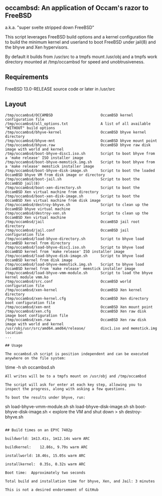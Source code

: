 ## occambsd: An application of Occam's razor to FreeBSD
a.k.a. "super svelte stripped down FreeBSD"

This script leverages FreeBSD build options and a kernel configuration file to build the minimum kernel and userland to boot FreeBSD under jail(8) and the bhyve and Xen hypervisors.

By default it builds from /usr/src to a tmpfs mount /usr/obj and a tmpfs work
directory mounted at /tmp/occambsd for speed and unobtrusiveness.

## Requirements

FreeBSD 13.0-RELEASE source code or later in /usr/src

## Layout

```
/tmp/occambsd/OCCAMBSD                      OccamBSD kernel configuration file
/tmp/occambsd/all_options.txt               A list of all available "WITHOUT" build options
/tmp/occambsd/bhyve-kernel                  OccamBSD bhyve kernel directory
/tmp/occambsd/bhyve-mnt                     OccamBSD bhyve mount point
/tmp/occambsd/bhyve.raw                     OccamBSD bhyve raw disk image with world and kernel
/tmp/occambsd/boot-bhyve-disc1.iso.sh       Script to boot bhyve from a 'make release' ISO installer image
/tmp/occambsd/boot-bhyve-memstick.img.sh    Script to boot bhyve from a 'make release' memstick installer image
/tmp/occambsd/boot-bhyve-disk-image.sh      Script to boot the loaded OccamBSD bhyve VM from disk image or directory
/tmp/occambsd/boot-jail.sh                  Script to boot the OccamBSD jail(8)
/tmp/occambsd/boot-xen-directory.sh         Script to boot the OccamBSD Xen virtual machine from directory
/tmp/occambsd/boot-xen-disk-image.sh        Script to boot the OccamBSD Xen virtual machine from disk image
/tmp/occambsd/destroy-bhyve.sh              Script to clean up the OccamBSD bhyve virtual machine
/tmp/occambsd/destroy-xen.sh                Script to clean up the OccamBSD Xen virtual machine
/tmp/occambsd/jail                          OccamBSD jail root directory
/tmp/occambsd/jail.conf                     OccamBSD jail configuration file
/tmp/occambsd/load-bhyve-directory.sh       Script to bhyve load OccamBSD kernel from directory
/tmp/occambsd/load-bhyve-disc1.iso.sh       Script to bhyve load OccamBSD kernel from 'make release' ISO installer image
/tmp/occambsd/load-bhyve-disk-image.sh      Script to bhyve load OccamBSD kernel from disk image
/tmp/occambsd/load-bhyve-memstick.img.sh    Script to bhyve load OccamBSD kernel from 'make release' memstick installer image
/tmp/occambsd/load-bhyve-vmm-module.sh      Script to load the bhyve kernel module vmm.ko
/tmp/occambsd/src.conf                      OccamBSD world configuration file
/tmp/occambsd/xen-kernel                    OccamBSD Xen kernel directory
/tmp/occambsd/xen-kernel.cfg                OccamBSD Xen directory boot configuration file
/tmp/occambsd/xen-mnt                       OccamBSD Xen mount point
/tmp/occambsd/xen.cfg                       OccamBSD Xen raw disk image boot configuration file
/tmp/occambsd/xen.raw                       OccamBSD Xen raw disk image with world and kernel
/usr/obj/usr/src/amd64.amd64/release/       disc1.iso and memstick.img location
...

## Usage

The occambsd.sh script is position independent and can be executed anywhere on the file system:
```
\time -h sh occambsd.sh
```
All writes will be to a tmpfs mount on /usr/obj and /tmp/occambsd

The script will ask for enter at each key step, allowing you to inspect the progress, along with asking a few questions.

To boot the results under bhyve, run:
```
sh load-bhyve-vmm-module.sh
sh load-bhyve-disk-image.sh
sh boot-bhyve-disk-image.sh
< explore the VM and shut down >
sh destroy-bhyve.sh
```

## Build times on an EPYC 7402p

buildworld:	1m13.41s, 1m12.14s warm ARC

buildkernel:	12.86s, 9.79s warm ARC

installworld: 18.46s, 15.05s warm ARC

installkernel:	0.35s, 0.32s warm ARC

Boot time:	Approximately two seconds

Total build and installation time for bhyve, Xen, and Jail: 3 minutes

This is not a desired endorsement of GitHub
